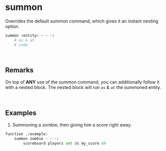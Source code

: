# summon

Overrides the default summon command, which gives it an instant nesting option.



```py
summon <entity> ~ ~ ~:
    # as & at
    # code
```


&nbsp;



## Remarks

On top of __ANY__ use of the summon command, you can additionally follow it with a nested block. The nested block will run `as` & `at` the summoned entity.


&nbsp;


## Examples

1. Summoning a zombie, then giving him a score right away.

```py
function ./example:
    summon zombie ~ ~ ~:
        scoreboard players set @s my_score 69
```






